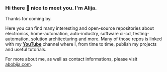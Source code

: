 ### Hi there :wave: nice to meet you. I'm Alija.

Thanks for coming by.

Here you can find many interesting and open-source repositories about electronics, home-automation, auto-industry, software ci-cd, testing-automation, solution architecturing and more. Many of those repos is linked with my [**YouTube**](https://youtube.com/AlijaBobija) channel where I, from time to time, publish my projects and useful tutorials.

For more about me, as well as contact informations, please visit [abobija.com](https://abobija.com).

<!--
---
![Alija's github stats](https://github-readme-stats.vercel.app/api/top-langs/?username=abobija&layout=compact&hide=html,css,cmake,makefile,scss,objective-c,batchfile&theme=radical&hide_border=true&border_radius=0&langs_count=10&cache_seconds=1800)
-->
